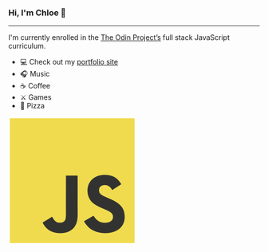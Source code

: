### Hi, I'm Chloe 👋
***
I'm currently enrolled in the [The Odin Project’s](https://www.theodinproject.com/paths/full-stack-javascript/courses/javascript) full stack JavaScript curriculum.
- 💻 Check out my [portfolio site](https://ghost-goblin.github.io/chloeurisohn)
- 🎧 Music 
- ☕ Coffee
- ⚔️ Games
- 🍕 Pizza


![JavaScript](https://raw.githubusercontent.com/devicons/devicon/master/icons/javascript/javascript-original.svg)

